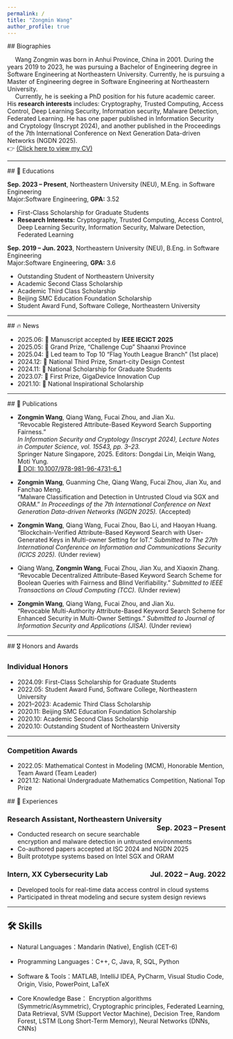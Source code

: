 ```yaml
---
permalink: /
title: "Zongmin Wang"
author_profile: true
---
```


<style>
.page__title {
  display: none;
}
</style>
<!-- Biographies Section -->
<div id="about"></div>
## Biographies

&emsp; Wang Zongmin was born in Anhui Province, China in 2001. During the years 2019 to 2023, he was pursuing a Bachelor of Engineering degree in Software Engineering at Northeastern University. Currently, he is pursuing a Master of Engineering degree in Software Engineering at Northeastern University. <br>  &emsp; Currently, he is seeking a PhD position for his future academic career. His **research interests** includes: Cryptography, Trusted Computing, Access Control, Deep Learning Security, Information security, Malware Detection, Federated Learning. He has one paper published in Information Security and Cryptology (Inscrypt 2024), and another published in the Proceedings of the 7th International Conference on Next Generation Data-driven Networks (NGDN 2025). <br>👉 [(Click here to view my CV)](https://ZongminWang1.github.io/files/Template_CV_Eng.pdf)

---

<!-- Educations Section -->
<div id="educations"></div>
## 📖 Educations

**Sep. 2023 – Present**, Northeastern University (NEU), M.Eng. in Software Engineering  
 Major:Software Engineering, **GPA:** 3.52  
- First-Class Scholarship for Graduate Students  
- **Research Interests:** Cryptography, Trusted Computing, Access Control, Deep Learning Security, Information Security, Malware Detection, Federated Learning

**Sep. 2019 – Jun. 2023**, Northeastern University (NEU), B.Eng. in Software Engineering  
 Major:Software Engineering, **GPA:** 3.6  
- Outstanding Student of Northeastern University  
- Academic Second Class Scholarship  
- Academic Third Class Scholarship  
- Beijing SMC Education Foundation Scholarship  
- Student Award Fund, Software College, Northeastern University

---

<!-- News Section -->
<div id="news"></div>
## 🔥 News

- 2025.06: 🎉 Manuscript accepted by **IEEE IECICT 2025**  
- 2025.05: 🎉 Grand Prize, “Challenge Cup” Shaanxi Province  
- 2025.04: 🎉 Led team to Top 10 “Flag Youth League Branch” (1st place)  
- 2024.12: 🎉 National Third Prize, Smart-city Design Contest  
- 2024.11: 🎉 National Scholarship for Graduate Students  
- 2023.07: 🎉 First Prize, GigaDevice Innovation Cup  
- 2021.10: 🎉 National Inspirational Scholarship  


---

<!-- Publications Section -->
<div id="publications"></div>
## 📝 Publications


-  **Zongmin Wang**, Qiang Wang, Fucai Zhou, and Jian Xu.  
  “Revocable Registered Attribute-Based Keyword Search Supporting Fairness.”  
  *In Information Security and Cryptology (Inscrypt 2024), Lecture Notes in Computer Science, vol. 15543, pp. 3–23.*  
  Springer Nature Singapore, 2025. Editors: Dongdai Lin, Meiqin Wang, Moti Yung.  
  [🔗 DOI: 10.1007/978-981-96-4731-6_1](https://doi.org/10.1007/978-981-96-4731-6_1)

-  **Zongmin Wang**, Guanming Che, Qiang Wang, Fucai Zhou, Jian Xu, and Fanchao Meng.  
  “Malware Classification and Detection in Untrusted Cloud via SGX and ORAM.” *In Proceedings of the 7th International Conference on Next Generation Data-driven Networks (NGDN 2025).* (Accepted)

-  **Zongmin Wang**, Qiang Wang, Fucai Zhou, Bao Li, and Haoyan Huang.  
  “Blockchain-Verified Attribute-Based Keyword Search with User-Generated Keys in Multi-owner Setting for IoT.” *Submitted to The 27th International Conference on Information and Communications Security (ICICS 2025).*  (Under review)


-  Qiang Wang, **Zongmin Wang**, Fucai Zhou, Jian Xu, and Xiaoxin Zhang.  
  “Revocable Decentralized Attribute-Based Keyword Search Scheme for Boolean Queries with Fairness and Blind Verifiability.” *Submitted to IEEE Transactions on Cloud Computing (TCC).* (Under review)

-  **Zongmin Wang**, Qiang Wang, Fucai Zhou, and Jian Xu.  
  “Revocable Multi-Authority Attribute-Based Keyword Search Scheme for Enhanced Security in Multi-Owner Settings.” *Submitted to Journal of Information Security and Applications (JISA).* (Under review)


---


<!-- Awards Section -->
<div id="awards"></div>
## 🎖 Honors and Awards

###  Individual Honors


- 2024.09: First-Class Scholarship for Graduate Students  
- 2022.05: Student Award Fund, Software College, Northeastern University  
- 2021–2023: Academic Third Class Scholarship  
- 2020.11: Beijing SMC Education Foundation Scholarship  
- 2020.10: Academic Second Class Scholarship  
- 2020.10: Outstanding Student of Northeastern University  


---

### Competition Awards 
- 2022.05: Mathematical Contest in Modeling (MCM), Honorable Mention, Team Award (Team Leader)
- 2021.12: National Undergraduate Mathematics Competition, National Top Prize

<!-- Experience Section -->
<div id="experience"></div>
## 💼 Experiences

### Research Assistant, Northeastern University <span style="float: right;">Sep. 2023 – Present</span>  
- Conducted research on secure searchable encryption and malware detection in untrusted environments  
- Co-authored papers accepted at ISC 2024 and NGDN 2025  
- Built prototype systems based on Intel SGX and ORAM

### Intern, XX Cybersecurity Lab <span style="float: right;">Jul. 2022 – Aug. 2022</span>  
- Developed tools for real-time data access control in cloud systems  
- Participated in threat modeling and secure system design reviews

---

<!-- Skills Section -->
<div id="skills"></div>

## 🛠 Skills

- Natural Languages：Mandarin (Native), English (CET-6)

- Programming Languages：C++, C, Java, R, SQL, Python

- Software & Tools：MATLAB, IntelliJ IDEA, PyCharm, Visual Studio Code, Origin, Visio, PowerPoint, LaTeX

- Core Knowledge Base： Encryption algorithms (Symmetric/Asymmetric), Cryptographic principles, Federated Learning, Data Retrieval, SVM (Support Vector Machine), Decision Tree, Random Forest, LSTM (Long Short-Term Memory), Neural Networks (DNNs, CNNs)


